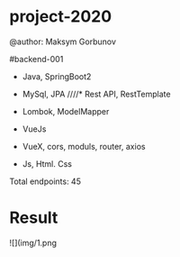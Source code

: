 # project-2020
 
@author: Maksym Gorbunov

#backend-001
* Java, SpringBoot2
* MySql, JPA
////* Rest API, RestTemplate
* Lombok, ModelMapper 

* VueJs
* VueX, cors, moduls, router, axios 
* Js, Html. Css

Total endpoints: 45

# Result	
![](img/1.png
